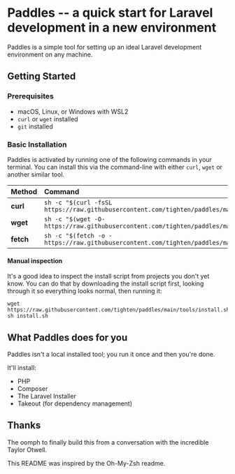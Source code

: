 # Paddles -- a quick start for Laravel development in a new environment

Paddles is a simple tool for setting up an ideal Laravel development environment on any machine.

## Getting Started

### Prerequisites

- macOS, Linux, or Windows with WSL2
- `curl` or `wget` installed
- `git` installed

### Basic Installation

Paddles is activated by running one of the following commands in your terminal. You can install this via the command-line with either `curl`, `wget` or another similar tool.

| Method    | Command                                                                                           |
|:----------|:--------------------------------------------------------------------------------------------------|
| **curl**  | `sh -c "$(curl -fsSL https://raw.githubusercontent.com/tighten/paddles/main/tools/install.sh)"` |
| **wget**  | `sh -c "$(wget -O- https://raw.githubusercontent.com/tighten/paddles/main/tools/install.sh)"`   |
| **fetch** | `sh -c "$(fetch -o - https://raw.githubusercontent.com/tighten/paddles/main/tools/install.sh)"` |

#### Manual inspection

It's a good idea to inspect the install script from projects you don't yet know. You can do
that by downloading the install script first, looking through it so everything looks normal,
then running it:

```shell
wget https://raw.githubusercontent.com/tighten/paddles/main/tools/install.sh
sh install.sh
```

## What Paddles does for you

Paddles isn't a local installed tool; you run it once and then you're done. 

It'll install:

- PHP
- Composer
- The Laravel Installer
- Takeout (for dependency management)

## Thanks

The oomph to finally build this from a conversation with the incredible Taylor Otwell.

This README was inspired by the Oh-My-Zsh readme.
